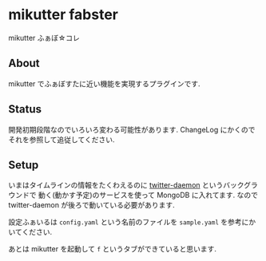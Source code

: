 # mikutter fabster
mikutter ふぁぼ☆コレ

## About
mikutter でふぁぼすたに近い機能を実現するプラグインです.

## Status
開発初期段階なのでいろいろ変わる可能性があります.
ChangeLog にかくのでそれを参照して追従してください.

## Setup
いまはタイムラインの情報をたくわえるのに
 [twitter-daemon](https://github.com/taiki45/twitter_daemon) というバックグラウンドで
動く(動かす予定)のサービスを使って MongoDB に入れてます.
なので twitter-daemon が後ろで動いている必要があります.

設定ふぁいるは `config.yaml` という名前のファイルを `sample.yaml` を参考にかいてください.

あとは mikutter を起動して `f` というタブができていると思います.
